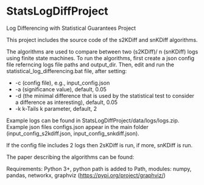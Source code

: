 # StatsLogDiffProject
Log Differencing with Statistical Guarantees Project

This project includes the source code of the s2KDiff and snKDiff algorithms.

The algorithms are used to compare between two (s2KDiff)/ n (snKDiff) logs using finite state machines. 
To run the algorithms, first create a json config file referncing logs file paths and output_dir.
Then, edit and run the statistical_log_differencing.bat file, after setting:
- -c (config file), e.g., input_config.json 
- -a (significance value), default, 0.05 
- -d (the minimal difference that is used by the statistical test to consider a difference as interesting), default, 0.05 
- -k k-Tails k parameter, default, 2

Example logs can be found in StatsLogDiffProject/data/logs/logs.zip. 
Example json files configs.json appear in the main folder (input_config_s2kdiff.json, input_config_snkdiff.json).

If the config file includes 2 logs then 2sKDiff is run, if more, snKDiff is run.

The paper describing the algorithms can be found:

Requirements:
Python 3+, python path is added to Path, modules: numpy, pandas, networkx, graphviz (https://pypi.org/project/graphviz/)
